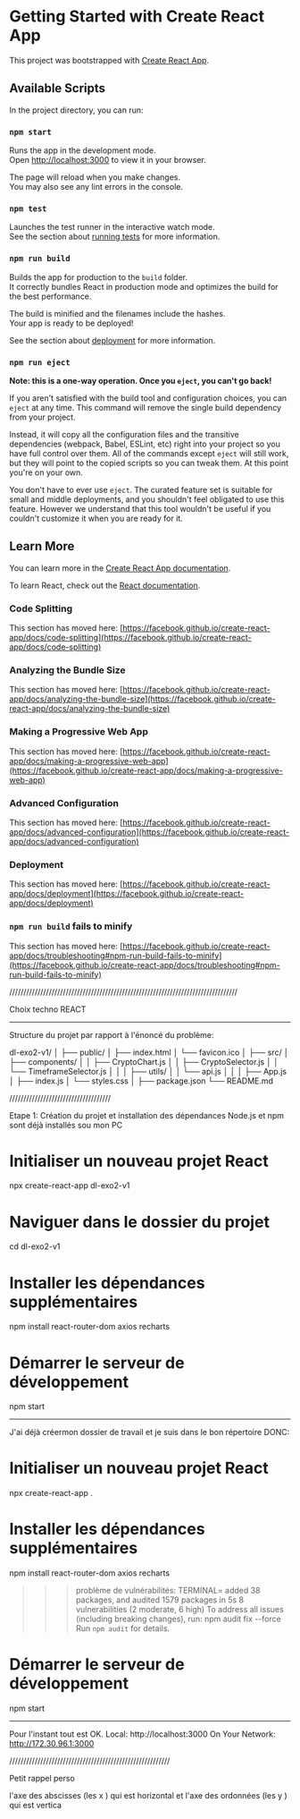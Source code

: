 # Getting Started with Create React App

This project was bootstrapped with [Create React App](https://github.com/facebook/create-react-app).

## Available Scripts

In the project directory, you can run:

### `npm start`

Runs the app in the development mode.\
Open [http://localhost:3000](http://localhost:3000) to view it in your browser.

The page will reload when you make changes.\
You may also see any lint errors in the console.

### `npm test`

Launches the test runner in the interactive watch mode.\
See the section about [running tests](https://facebook.github.io/create-react-app/docs/running-tests) for more information.

### `npm run build`

Builds the app for production to the `build` folder.\
It correctly bundles React in production mode and optimizes the build for the best performance.

The build is minified and the filenames include the hashes.\
Your app is ready to be deployed!

See the section about [deployment](https://facebook.github.io/create-react-app/docs/deployment) for more information.

### `npm run eject`

**Note: this is a one-way operation. Once you `eject`, you can't go back!**

If you aren't satisfied with the build tool and configuration choices, you can `eject` at any time. This command will remove the single build dependency from your project.

Instead, it will copy all the configuration files and the transitive dependencies (webpack, Babel, ESLint, etc) right into your project so you have full control over them. All of the commands except `eject` will still work, but they will point to the copied scripts so you can tweak them. At this point you're on your own.

You don't have to ever use `eject`. The curated feature set is suitable for small and middle deployments, and you shouldn't feel obligated to use this feature. However we understand that this tool wouldn't be useful if you couldn't customize it when you are ready for it.

## Learn More

You can learn more in the [Create React App documentation](https://facebook.github.io/create-react-app/docs/getting-started).

To learn React, check out the [React documentation](https://reactjs.org/).

### Code Splitting

This section has moved here: [https://facebook.github.io/create-react-app/docs/code-splitting](https://facebook.github.io/create-react-app/docs/code-splitting)

### Analyzing the Bundle Size

This section has moved here: [https://facebook.github.io/create-react-app/docs/analyzing-the-bundle-size](https://facebook.github.io/create-react-app/docs/analyzing-the-bundle-size)

### Making a Progressive Web App

This section has moved here: [https://facebook.github.io/create-react-app/docs/making-a-progressive-web-app](https://facebook.github.io/create-react-app/docs/making-a-progressive-web-app)

### Advanced Configuration

This section has moved here: [https://facebook.github.io/create-react-app/docs/advanced-configuration](https://facebook.github.io/create-react-app/docs/advanced-configuration)

### Deployment

This section has moved here: [https://facebook.github.io/create-react-app/docs/deployment](https://facebook.github.io/create-react-app/docs/deployment)

### `npm run build` fails to minify

This section has moved here: [https://facebook.github.io/create-react-app/docs/troubleshooting#npm-run-build-fails-to-minify](https://facebook.github.io/create-react-app/docs/troubleshooting#npm-run-build-fails-to-minify)


/////////////////////////////////////////////////////////////////////////////////

Choix techno REACT
_____________________________________________________________________
Structure du projet par rapport à l'énoncé du problème:

dl-exo2-v1/
│
├── public/
│   ├── index.html
│   └── favicon.ico
│
├── src/
│   ├── components/
│   │   ├── CryptoChart.js
│   │   ├── CryptoSelector.js
│   │   └── TimeframeSelector.js
│   │
│   ├── utils/
│   │   └── api.js
│   │
│   ├── App.js
│   ├── index.js
│   └── styles.css
│
├── package.json
└── README.md

////////////////////////////////////

Etape 1:  Création du projet et installation des dépendances
Node.js et npm sont déjà installés sou mon PC

# Initialiser un nouveau projet React
npx create-react-app dl-exo2-v1

# Naviguer dans le dossier du projet
cd dl-exo2-v1

# Installer les dépendances supplémentaires
npm install react-router-dom axios recharts

# Démarrer le serveur de développement
npm start
_______________________________________________________________________________
J'ai déjà créermon dossier de travail et je suis dans le bon répertoire DONC:

# Initialiser un nouveau projet React
npx create-react-app .

# Installer les dépendances supplémentaires
npm install react-router-dom axios recharts
>>> problème de vulnérabilités:
TERMINAL= added 38 packages, and audited 1579 packages in 5s
            8 vulnerabilities (2 moderate, 6 high)
            To address all issues (including breaking changes), run:
                npm audit fix --force
                Run `npm audit` for details.

# Démarrer le serveur de développement
npm start
__________________________________________________________________________________

Pour l'instant tout est OK. 
  Local:            http://localhost:3000
  On Your Network:  http://172.30.96.1:3000

/////////////////////////////////////////////////////////


Petit rappel perso

l'axe des abscisses (les x ) qui est horizontal 
et l'axe des ordonnées (les y ) qui est vertica